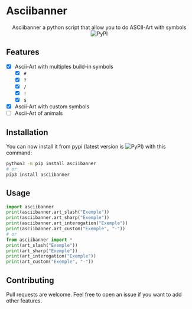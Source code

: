 # Asciibanner

<p align="center">
  Asciibanner a python script that allow you to do ASCII-Art with symbols
  <br>
  <img alt="PyPI" src="https://img.shields.io/pypi/v/asciibanner">
  <br>
</p>

## Features

 - [x] Ascii-Art with multiples build-in symbols 
   - [x] `#`
   - [x] `?`
   - [x] `/`
   - [x] `!`
   - [x] `$`
 - [x] Ascii-Art with custom symbols
 - [ ] Ascii-Art of animals

## Installation

You can now install it from pypi (latest version is <img alt="PyPI" src="https://img.shields.io/pypi/v/asciibanner">) with this command:

```bash
python3 -m pip install asciibanner
# or
pip3 install asciibanner
```

## Usage

```python
import asciibanner
print(asciibanner.art_slash("Exemple"))
print(asciibanner.art_sharp("Exemple"))
print(asciibanner.art_interogation("Exemple"))
print(asciibanner.art_custom("Exemple", "-"))
# or 
from asciibanner import *
print(art_slash("Exemple"))
print(art_sharp("Exemple"))
print(art_interogation("Exemple"))
print(art_custom("Exemple", "-"))
```

## Contributing

Pull requests are welcome. Feel free to open an issue if you want to add other features.